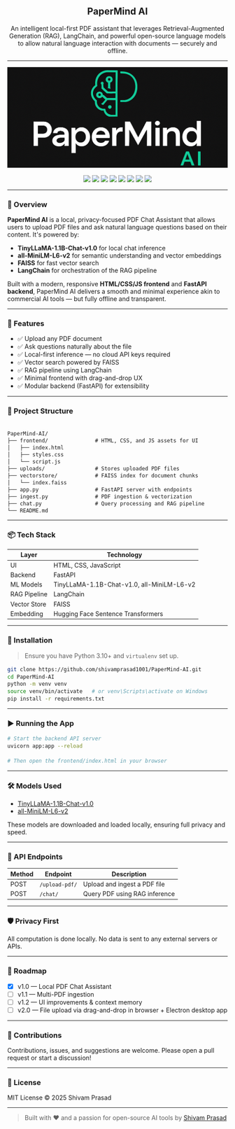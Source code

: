 </p>
<h2 align="center">PaperMind AI</h2>

<p align="center">
An intelligent local-first PDF assistant that leverages Retrieval-Augmented Generation (RAG), LangChain, and powerful open-source language models to allow natural language interaction with documents — securely and offline.
</p>

---
<p align="center">
  <img src="assets/PapermindAI_logo.png" alt="PaperMind AI" />
</p>
<p align= 'center'>
  
<img src="https://img.shields.io/badge/Powered%20By-LangChain-blueviolet?style=for-the-badge&logo=LangChain&logoColor=white" />
<img src="https://img.shields.io/badge/Model-TinyLLaMA-yellow?style=for-the-badge" />
<img src="https://img.shields.io/badge/Embeddings-MiniLM-lightgreen?style=for-the-badge" />
<img src="https://img.shields.io/badge/Vector%20Store-FAISS-blue?style=for-the-badge" />
<img src="https://img.shields.io/badge/Frontend-HTML/CSS/JS-orange?style=for-the-badge" />
<img src="https://img.shields.io/badge/Backend-FastAPI-teal?style=for-the-badge&logo=fastapi" />
<img src="https://img.shields.io/badge/License-MIT-informational?style=for-the-badge" />
<img src="https://img.shields.io/badge/Python-3.10+-blue?style=for-the-badge&logo=python" />



---

### 🧠 Overview

**PaperMind AI** is a local, privacy-focused PDF Chat Assistant that allows users to upload PDF files and ask natural language questions based on their content. It's powered by:

- **TinyLLaMA-1.1B-Chat-v1.0** for local chat inference
- **all-MiniLM-L6-v2** for semantic understanding and vector embeddings
- **FAISS** for fast vector search
- **LangChain** for orchestration of the RAG pipeline

Built with a modern, responsive **HTML/CSS/JS frontend** and **FastAPI backend**, PaperMind AI delivers a smooth and minimal experience akin to commercial AI tools — but fully offline and transparent.

---

### 🚀 Features

- ✅ Upload any PDF document
- ✅ Ask questions naturally about the file
- ✅ Local-first inference — no cloud API keys required
- ✅ Vector search powered by FAISS
- ✅ RAG pipeline using LangChain
- ✅ Minimal frontend with drag-and-drop UX
- ✅ Modular backend (FastAPI) for extensibility

---

### 📁 Project Structure

```

PaperMind-AI/
├── frontend/               # HTML, CSS, and JS assets for UI
│   ├── index.html
│   ├── styles.css
│   └── script.js
├── uploads/                # Stores uploaded PDF files
├── vectorstore/            # FAISS index for document chunks
│   └── index.faiss
├── app.py                  # FastAPI server with endpoints
├── ingest.py               # PDF ingestion & vectorization
├── chat.py                 # Query processing and RAG pipeline
└── README.md

````

---

### 📦 Tech Stack

| Layer        | Technology                                  |
|--------------|---------------------------------------------|
| UI           | HTML, CSS, JavaScript                       |
| Backend      | FastAPI                                     |
| ML Models    | TinyLLaMA-1.1B-Chat-v1.0, all-MiniLM-L6-v2  |
| RAG Pipeline | LangChain                                   |
| Vector Store | FAISS                                       |
| Embedding    | Hugging Face Sentence Transformers          |

---

### 🔧 Installation

> Ensure you have Python 3.10+ and `virtualenv` set up.

```bash
git clone https://github.com/shivamprasad1001/PaperMind-AI.git
cd PaperMind-AI
python -m venv venv
source venv/bin/activate   # or venv\Scripts\activate on Windows
pip install -r requirements.txt
````

---

### ▶️ Running the App

```bash
# Start the backend API server
uvicorn app:app --reload

# Then open the frontend/index.html in your browser
```

---

### 🛠️ Models Used

* [TinyLLaMA-1.1B-Chat-v1.0](https://huggingface.co/TinyLlama/TinyLlama-1.1B-Chat-v1.0/tree/main)
* [all-MiniLM-L6-v2](https://huggingface.co/sentence-transformers/all-MiniLM-L6-v2)

These models are downloaded and loaded locally, ensuring full privacy and speed.

---

### 🧪 API Endpoints

| Method | Endpoint       | Description                   |
| ------ | -------------- | ----------------------------- |
| POST   | `/upload-pdf/` | Upload and ingest a PDF file  |
| POST   | `/chat/`       | Query PDF using RAG inference |

---

### 🛡️ Privacy First

All computation is done locally. No data is sent to any external servers or APIs.

---

### 📌 Roadmap

* [x] v1.0 — Local PDF Chat Assistant
* [ ] v1.1 — Multi-PDF ingestion
* [ ] v1.2 — UI improvements & context memory
* [ ] v2.0 — File upload via drag-and-drop in browser + Electron desktop app

---

### 🧩 Contributions

Contributions, issues, and suggestions are welcome. Please open a pull request or start a discussion!

---

### 📜 License

MIT License © 2025 Shivam Prasad

---


> Built with ❤️ and a passion for open-source AI tools by [Shivam Prasad](https://github.com/shivamprasad1001)

